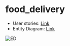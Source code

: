 # food_delivery

- User stories: [Link](https://github.com/duysmile/200lab-g04-duynguyen-datvnd/blob/main/user_story.md)
- Entity Diagram: [Link](https://dbdiagram.io/d/606d22eaecb54e10c33f044a)

![ED](https://github.com/duysmile/200lab-g04-duynguyen-datvnd/blob/main/entity_diagram.png)
